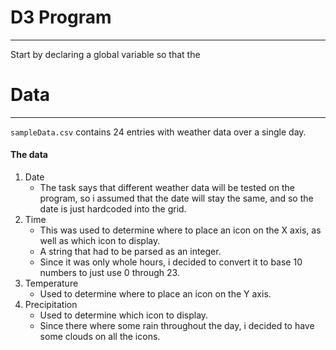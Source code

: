 # D3 Program
---
Start by declaring a global variable so that the

# Data
---
`sampleData.csv` contains 24 entries with weather data over a single day.

#### The data
1. Date
    * The task says that different weather data will be tested on the program, so i assumed that the date will stay the same, and so the date is just hardcoded into the grid.
2. Time
    * This was used to determine where to place an icon on the X axis, as well as which icon to display.
    * A string that had to be parsed as an integer.
    * Since it was only whole hours, i decided to convert it to base 10 numbers to just use 0 through 23.
3. Temperature
    * Used to determine where to place an icon on the Y axis.
4. Precipitation
    * Used to determine which icon to display.
    * Since there where some rain throughout the day, i decided to have some clouds on all the icons.
